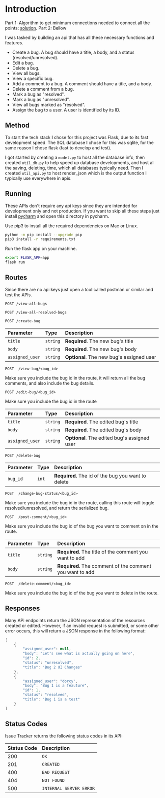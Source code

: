 # Introduction
Part 1: Algorithm to get minimum connections needed to connect all the points: [solution](https://github.com/Dorcy64/interviews/blob/main/get-minimum-connections/solution.py).
Part 2: Bellow

I was tasked by building an api that has all these necessary functions and features.
- Create a bug. A bug should have a title, a body, and a status (resolved/unresolved).
- Edit a bug.
- Delete a bug.
- View all bugs.
- View a specific bug.
- Add a comment to a bug. A comment should have a title, and a body.
- Delete a comment from a bug.
- Mark a bug as "resolved".
- Mark a bug as "unresolved".
- View all bugs marked as "resolved".
- Assign the bug to a user. A user is identified by its ID.


## Method

To start the tech stack I chose for this project was Flask, due to its fast development speed. The SQL database I chose for this was sqlite, for the same reason I chose flask (fast to develop and test).

I got started by creating a `model.py` to host all the database info, then created `util_db.py` to help speed up database developments, and host all the saving, deleting, time, which all databases typically need. Then I created `util_api.py` to host render_json which is the output function I typically use everywhere in apis.

## Running

These APIs don't require any api keys since they are intended for development only and not production. If you want to skip all these steps just install [pycharm]("https://www.jetbrains.com/pycharm/") and open this directory in pycharm.

Use pip3 to install all the required dependencies on Mac or Linux.
```sh
python -m pip install --upgrade pip
pip3 install -r requirements.txt
```

Run the flask app on your machine.
```sh
export FLASK_APP=app
flask run
```

## Routes

Since there are no api keys just open a tool called postman or similar and test the APIs.

```http
POST /view-all-bugs
```

```http
POST /view-all-resolved-bugs
```
```http
POST /create-bug
```

| Parameter | Type | Description                               |
|:----------| :--- |:------------------------------------------|
| `title`   | `string` | **Required**. The new bug's title         |
| `body`    | `string` | **Required**. The new bug's body          |
| `assigned_user`    | `string` | **Optional**. The new bug's assigned user |


```http
POST  /view-bug/<bug_id>
```

Make sure you include the bug id in the route, it will return all the bug comments, and also include the bug details.

```http
POST /edit-bug/<bug_id>
```

Make sure you include the bug id in the route

| Parameter | Type | Description                                  |
|:----------| :--- |:---------------------------------------------|
| `title`   | `string` | **Required**. The edited bug's title         |
| `body`    | `string` | **Required**. The edited bug's body          |
| `assigned_user`    | `string` | **Optional**. The edited bug's assigned user |


```http
POST /delete-bug
```

| Parameter | Type  | Description                                        |
| :--- |:------|:---------------------------------------------------|
| `bug_id` | `int` | **Required**. The id of the bug you want to delete |


```http
POST  /change-bug-status/<bug_id>
```

Make sure you include the bug id in the route, calling this route will toggle resolved/unresolved, and return the serialized bug.


```http
POST  /post-comment/<bug_id>
```

Make sure you include the bug id of the bug you want to comment on in the route.

| Parameter | Type     | Description                                             |
|:----------|:---------|:--------------------------------------------------------|
| `title`   | `string` | **Required**. The title of the comment you want to add  |
| `body`    | `string` | **Required**. The comment of the comment you want to add |


```http
POST  /delete-comment/<bug_id>
```

Make sure you include the bug id of the bug you want to delete in the route.


## Responses

Many API endpoints return the JSON representation of the resources created or edited. However, if an invalid request is submitted, or some other error occurs, this will return a JSON response in the following format:

```javascript
[
    {
        "assigned_user": null,
        "body": "Let's see what is actually going on here",
        "id": 2,
        "status": "unresolved",
        "title": "Bug 2 UI Changes"
    },
    {
        "assigned_user": "dorcy",
        "body": "Bug 1 is a feauture",
        "id": 1,
        "status": "resolved",
        "title": "Bug 1 is a test"
    }
]
```


## Status Codes

Issue Tracker returns the following status codes in its API:

| Status Code | Description |
| :--- | :--- |
| 200 | `OK` |
| 201 | `CREATED` |
| 400 | `BAD REQUEST` |
| 404 | `NOT FOUND` |
| 500 | `INTERNAL SERVER ERROR` |
